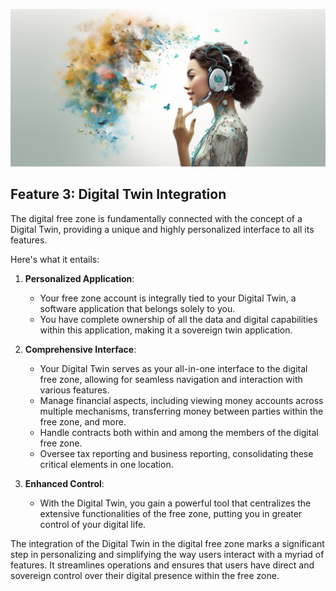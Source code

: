 ![](img/digital_twin.png)

## Feature 3: Digital Twin Integration

The digital free zone is fundamentally connected with the concept of a Digital Twin, providing a unique and highly personalized interface to all its features. 

Here's what it entails:

1. **Personalized Application**:
   * Your free zone account is integrally tied to your Digital Twin, a software application that belongs solely to you.
   * You have complete ownership of all the data and digital capabilities within this application, making it a sovereign twin application.

2. **Comprehensive Interface**:
   * Your Digital Twin serves as your all-in-one interface to the digital free zone, allowing for seamless navigation and interaction with various features.
   * Manage financial aspects, including viewing money accounts across multiple mechanisms, transferring money between parties within the free zone, and more.
   * Handle contracts both within and among the members of the digital free zone.
   * Oversee tax reporting and business reporting, consolidating these critical elements in one location.

3. **Enhanced Control**:
   * With the Digital Twin, you gain a powerful tool that centralizes the extensive functionalities of the free zone, putting you in greater control of your digital life.

The integration of the Digital Twin in the digital free zone marks a significant step in personalizing and simplifying the way users interact with a myriad of features. It streamlines operations and ensures that users have direct and sovereign control over their digital presence within the free zone.